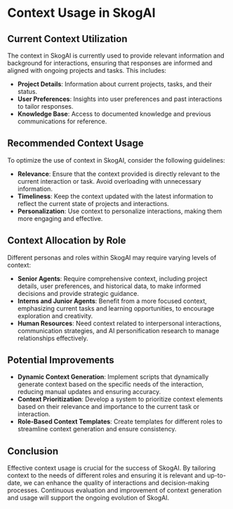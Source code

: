 # Context Usage in SkogAI

## Current Context Utilization
The context in SkogAI is currently used to provide relevant information and background for interactions, ensuring that responses are informed and aligned with ongoing projects and tasks. This includes:
- **Project Details**: Information about current projects, tasks, and their status.
- **User Preferences**: Insights into user preferences and past interactions to tailor responses.
- **Knowledge Base**: Access to documented knowledge and previous communications for reference.

## Recommended Context Usage
To optimize the use of context in SkogAI, consider the following guidelines:
- **Relevance**: Ensure that the context provided is directly relevant to the current interaction or task. Avoid overloading with unnecessary information.
- **Timeliness**: Keep the context updated with the latest information to reflect the current state of projects and interactions.
- **Personalization**: Use context to personalize interactions, making them more engaging and effective.

## Context Allocation by Role
Different personas and roles within SkogAI may require varying levels of context:
- **Senior Agents**: Require comprehensive context, including project details, user preferences, and historical data, to make informed decisions and provide strategic guidance.
- **Interns and Junior Agents**: Benefit from a more focused context, emphasizing current tasks and learning opportunities, to encourage exploration and creativity.
- **Human Resources**: Need context related to interpersonal interactions, communication strategies, and AI personification research to manage relationships effectively.

## Potential Improvements
- **Dynamic Context Generation**: Implement scripts that dynamically generate context based on the specific needs of the interaction, reducing manual updates and ensuring accuracy.
- **Context Prioritization**: Develop a system to prioritize context elements based on their relevance and importance to the current task or interaction.
- **Role-Based Context Templates**: Create templates for different roles to streamline context generation and ensure consistency.

## Conclusion
Effective context usage is crucial for the success of SkogAI. By tailoring context to the needs of different roles and ensuring it is relevant and up-to-date, we can enhance the quality of interactions and decision-making processes. Continuous evaluation and improvement of context generation and usage will support the ongoing evolution of SkogAI.
